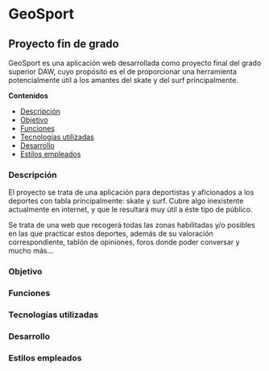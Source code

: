 # GeoSport
## Proyecto fin de grado

GeoSport es una aplicación web desarrollada como proyecto final del grado superior DAW, cuyo propósito es el de 
proporcionar una herramienta potencialmente útil a los amantes del skate y del surf principalmente.

**Contenidos**
- [Descripción](#descripción)
- [Objetivo](#objetivo)
- [Funciones](#funciones)
- [Tecnologías utilizadas](#tecnologías-utilizadas)
- [Desarrollo](#desarrollo)
- [Estilos empleados](#estilos-empleados)


### Descripción

El proyecto se trata de una aplicación para deportistas y aficionados a los deportes con tabla principalmente: skate y surf.
Cubre algo inexistente actualmente en internet, y que le resultará muy útil a éste tipo de público.

Se trata de una web que recogerá todas las zonas habilitadas y/o posibles en las que practicar estos deportes, 
además de su valoración correspondiente, tablón de opiniones, foros donde poder conversar y mucho más...


### Objetivo

### Funciones

### Tecnologías utilizadas

### Desarrollo

### Estilos empleados
